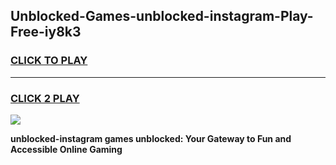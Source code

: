 
## Unblocked-Games-unblocked-instagram-Play-Free-iy8k3
<h3>
<a href="https://premium76.site?title=unblocked-instagram&ref=12A">CLICK TO PLAY</a></h3>
<hr>

<h3>
<a href="https://premium76.site?title=unblocked-instagram&ref=12A">CLICK 2 PLAY</a>
  
</h3>

<a href="https://premium76.site?title=unblocked-instagram&ref=12A"><img src="https://clearcache.store/games.png"></a>


**unblocked-instagram games unblocked: Your Gateway to Fun and Accessible Online Gaming**
